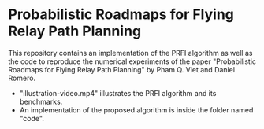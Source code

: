 # Probabilistic Roadmaps for Flying Relay Path Planning

This repository contains an implementation of the PRFI algorithm as well as the code to reproduce the numerical experiments of the paper "Probabilistic Roadmaps for Flying Relay Path Planning" by Pham Q. Viet and Daniel Romero. 

- "illustration-video.mp4" illustrates the PRFI algorithm and its benchmarks.
- An implementation of the proposed algorithm is inside the folder named "code".